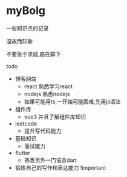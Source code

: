# myBolg

一些知识点的记录

温故而知新

不要急于求成,路在脚下

todo
+ 博客网站
  + react 熟悉学习react
  + nodejs 熟悉nodejs
  + 如果可能用ts,一开始可能困难,先用js语法
+ 组件库
  + vue3 并且了解组件库知识
+ leetcode
  + 提升写代码能力
+ 基础知识
  + 面试能力
+ flutter
  + 熟悉另外一门语言dart
+ 锻炼自己的写作和表达能力 !important
